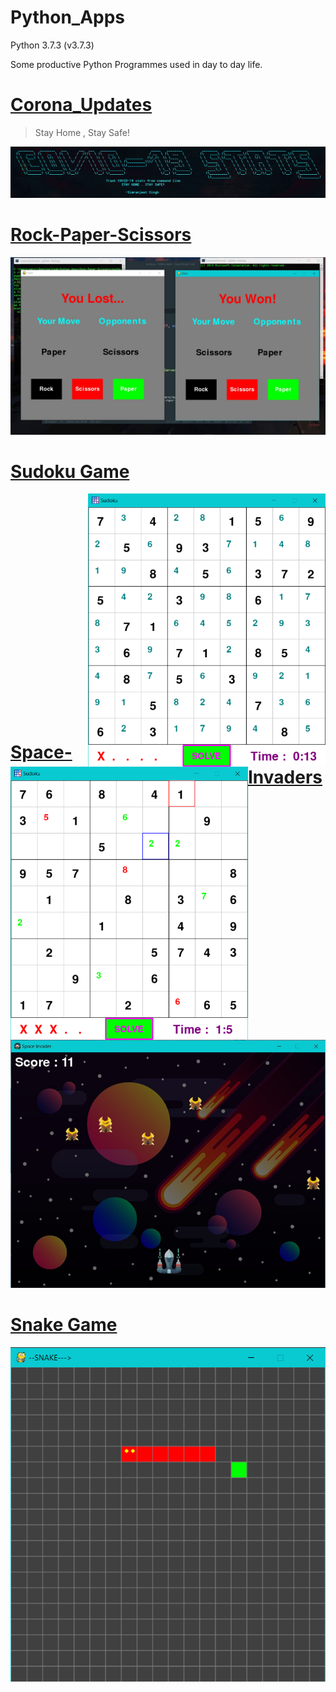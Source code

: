 # Python_Apps
Python 3.7.3 (v3.7.3)

Some productive Python Programmes used in day to day life.

# [Corona_Updates](https://github.com/smrnjeet222/Python_Apps/tree/master/Corona_Updates)

> Stay Home , Stay Safe!

<p align="center">
  <img src="https://raw.githubusercontent.com/smrnjeet222/Python_Apps/master/Corona_Updates/heading.jpg">
</p>


# [Rock-Paper-Scissors](https://github.com/smrnjeet222/Python_Apps/tree/master/Rock-Paper-Scissors)

<p align="center">
  <img src="https://raw.githubusercontent.com/smrnjeet222/Python_Apps/master/Rock-Paper-Scissors/demo.jpg">
</p>

# [Sudoku Game](https://github.com/smrnjeet222/Python_Apps/tree/master/SudokuSolver)
<p>
  <img align="right" width="380em" src="https://raw.githubusercontent.com/smrnjeet222/Python_Apps/master/SudokuSolver/1.png">
  <img align="left" width="380em" src="https://raw.githubusercontent.com/smrnjeet222/Python_Apps/master/SudokuSolver/2.png">
 </p>
 
 <br><br><br><br><br><br><br><br><br><br><br><br><br><br><br><br><br><br><br><br><br>

# [Space-Invaders](https://github.com/smrnjeet222/Python_Apps/tree/master/Space-invaders)

<p align="center">
  <img src="https://raw.githubusercontent.com/smrnjeet222/Python_Apps/master/Space-invaders/Sc.jpg">
</p>

# [Snake Game](https://github.com/smrnjeet222/Python_Apps/tree/master/Snake)

<p align="center">
  <img src="https://raw.githubusercontent.com/smrnjeet222/Python_Apps/master/Snake/Extras/play.png">  
</p>
